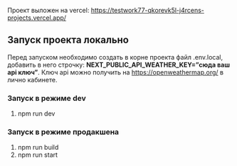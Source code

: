 Проект выложен на vercel: https://testwork77-qkorevk5l-j4rcens-projects.vercel.app/

## Запуск проекта локально

Перед запуском необходимо создать в корне проекта файл .env.local, добавить в него строчку:  **NEXT_PUBLIC_API_WEATHER_KEY=”сюда ваш api ключ”**. Ключ api можно получить на https://openweathermap.org/ в лично кабинете.

### Запуск в режиме dev
1) npm run dev

### Запуск в режиме продакшена
1) npm run build
2) npm run start
